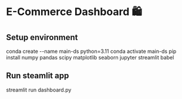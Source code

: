 # E-Commerce Dashboard 🛍️

## Setup environment
conda create --name main-ds python=3.11
conda activate main-ds
pip install numpy pandas scipy matplotlib seaborn jupyter streamlit babel

## Run steamlit app
streamlit run dashboard.py
